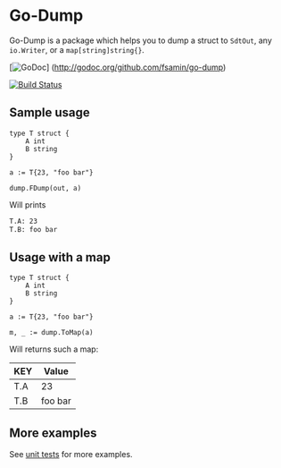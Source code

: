 # Go-Dump

Go-Dump is a package which helps you to dump a struct to `SdtOut`, any `io.Writer`, or a `map[string]string{}`.

[![GoDoc](https://img.shields.io/badge/godoc-reference-blue.svg)]
(http://godoc.org/github.com/fsamin/go-dump)

[![Build Status](https://travis-ci.org/fsamin/go-dump.svg?branch=master)](https://travis-ci.org/fsamin/go-dump)

## Sample usage

````golang
type T struct {
    A int
    B string
}

a := T{23, "foo bar"}

dump.FDump(out, a)
````

Will prints

````bash
T.A: 23
T.B: foo bar
````

## Usage with a map

```golang
type T struct {
    A int
    B string
}

a := T{23, "foo bar"}

m, _ := dump.ToMap(a)
```

Will returns such a map:

| KEY           | Value         |
| ------------- | ------------- |
| T.A           | 23            |
| T.B           | foo bar       |


## More examples

See [unit tests](test/dump_test.go) for more examples.
